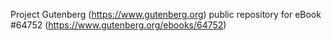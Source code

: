 Project Gutenberg (https://www.gutenberg.org) public repository for
eBook #64752 (https://www.gutenberg.org/ebooks/64752)
